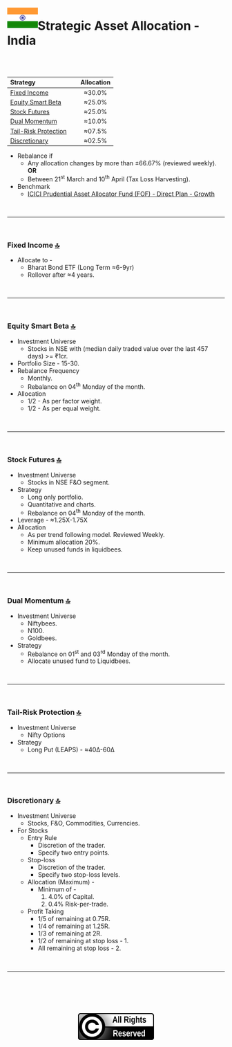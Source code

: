 <a name="top"> </a> <img align='left' alt='Logo' src='./files/flag_of_india.svg' width='14%'>
                      
# Strategic Asset Allocation - India

<br/>
<br/>

| **Strategy** &nbsp; &nbsp; &nbsp; &nbsp; &nbsp; &nbsp; &nbsp; &nbsp; &nbsp; &nbsp; &nbsp; &nbsp;                          |**Allocation**|
|:-------------------------------------------------------|:-----------:|
| <a href="#fi"> Fixed Income </a>                       |     ≈30.0%  |
| <a href="#sb"> Equity Smart Beta </a>                  |     ≈25.0%  |
| <a href="#sf"> Stock Futures </a>                      |     ≈25.0%  |
| <a href="#dm"> Dual Momentum </a>                      |     ≈10.0%  |
| <a href="#tp"> Tail-Risk Protection </a>               |     ≈07.5%  |
| <a href="#di"> Discretionary </a>                      |     ≈02.5%  |


- Rebalance if 
    - Any allocation changes by more than ±66.67% (reviewed weekly). __OR__
    - Between 21<sup>st</sup> March and 10<sup>th</sup> April (Tax Loss Harvesting).
- Benchmark 
    - [ICICI Prudential Asset Allocator Fund (FOF) - Direct Plan - Growth](https://www.icicipruamc.com/mutual-fund/other-funds/icici-prudential-asset-allocator-fund)

<br/>

---

<br/>

### <a name="fi">Fixed Income</a> [🔝](#top)

- Allocate to -
    - Bharat Bond ETF (Long Term ≈6-9yr)
    - Rollover after ≈4 years.

<br/>

---

<br/>

### <a name="sb">Equity Smart Beta</a> [🔝](#top)

- Investment Universe
    - Stocks in NSE with (median daily traded value over the last 457 days) >= ₹1cr. 
- Portfolio Size - 15-30.
- Rebalance Frequency
    - Monthly.
    - Rebalance on 04<sup>th</sup> Monday of the month.
- Allocation
    - 1/2 - As per factor weight.
    - 1/2 - As per equal weight.

<br/>

---

<br/>

### <a name="sf">Stock Futures</a> [🔝](#top)

- Investment Universe 
    - Stocks in NSE F&O segment.
- Strategy
    - Long only portfolio.
    - Quantitative and charts.
    - Rebalance on 04<sup>th</sup> Monday of the month.
- Leverage - ≈1.25X-1.75X
- Allocation
    -  As per trend following model. Reviewed Weekly.
    -  Minimum allocation 20%.
    -  Keep unused funds in liquidbees.
    
<br/>

---

<br/>

### <a name="dm">Dual Momentum</a> [🔝](#top)

- Investment Universe 
    - Niftybees.
    - N100.
    - Goldbees.
- Strategy
    - Rebalance on 01<sup>st</sup> and 03<sup>rd</sup> Monday of the month.
    - Allocate unused fund to Liquidbees.
    
<br/>

---

<br/>

### <a name="tp">Tail-Risk Protection</a> [🔝](#top)

- Investment Universe 
    - Nifty Options
- Strategy
    - Long Put (LEAPS) - ≈40Δ-60Δ

<br/>

---

<br/>

### <a name="di">Discretionary</a> [🔝](#top)

- Investment Universe 
    - Stocks, F&O, Commodities, Currencies.
- For Stocks
    - Entry Rule
        - Discretion of the trader.
        - Specify two entry points.
    - Stop-loss
        - Discretion of the trader.
        - Specify two stop-loss levels.
    - Allocation (Maximum) - 
        - Minimum of -
            1. 4.0% of Capital.
            1. 0.4% Risk-per-trade.
    - Profit Taking
        - 1/5 of remaining at 0.75R.
        - 1/4 of remaining at 1.25R.
        - 1/3 of remaining at 2R.
        - 1/2 of remaining at stop loss - 1.
        - All remaining at stop loss - 2.
<br/>

---

<br/>
<br/>
<br/>
<br/>

<p align="center"><img src="./files/all_rights_reserved.svg"/></p>
